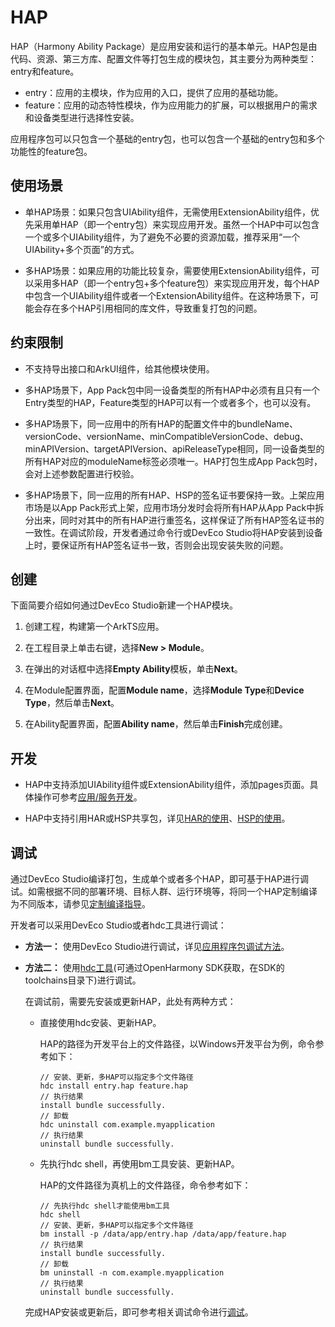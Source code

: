 # HAP

HAP（Harmony Ability Package）是应用安装和运行的基本单元。HAP包是由代码、资源、第三方库、配置文件等打包生成的模块包，其主要分为两种类型：entry和feature。

- entry：应用的主模块，作为应用的入口，提供了应用的基础功能。
- feature：应用的动态特性模块，作为应用能力的扩展，可以根据用户的需求和设备类型进行选择性安装。

应用程序包可以只包含一个基础的entry包，也可以包含一个基础的entry包和多个功能性的feature包。

## 使用场景

- 单HAP场景：如果只包含UIAbility组件，无需使用ExtensionAbility组件，优先采用单HAP（即一个entry包）来实现应用开发。虽然一个HAP中可以包含一个或多个UIAbility组件，为了避免不必要的资源加载，推荐采用“一个UIAbility+多个页面”的方式。

- 多HAP场景：如果应用的功能比较复杂，需要使用ExtensionAbility组件，可以采用多HAP（即一个entry包+多个feature包）来实现应用开发，每个HAP中包含一个UIAbility组件或者一个ExtensionAbility组件。在这种场景下，可能会存在多个HAP引用相同的库文件，导致重复打包的问题。


## 约束限制

- 不支持导出接口和ArkUI组件，给其他模块使用。

- 多HAP场景下，App Pack包中同一设备类型的所有HAP中必须有且只有一个Entry类型的HAP，Feature类型的HAP可以有一个或者多个，也可以没有。

- 多HAP场景下，同一应用中的所有HAP的配置文件中的bundleName、versionCode、versionName、minCompatibleVersionCode、debug、minAPIVersion、targetAPIVersion、apiReleaseType相同，同一设备类型的所有HAP对应的moduleName标签必须唯一。HAP打包生成App Pack包时，会对上述参数配置进行校验。

- 多HAP场景下，同一应用的所有HAP、HSP的签名证书要保持一致。上架应用市场是以App Pack形式上架，应用市场分发时会将所有HAP从App Pack中拆分出来，同时对其中的所有HAP进行重签名，这样保证了所有HAP签名证书的一致性。在调试阶段，开发者通过命令行或DevEco Studio将HAP安装到设备上时，要保证所有HAP签名证书一致，否则会出现安装失败的问题。

## 创建

下面简要介绍如何通过DevEco Studio新建一个HAP模块。

1. 创建工程，构建第一个ArkTS应用。
2. 在工程目录上单击右键，选择**New > Module**。
3. 在弹出的对话框中选择**Empty Ability**模板，单击**Next**。
   
4. 在Module配置界面，配置**Module name**，选择**Module Type**和**Device Type**，然后单击**Next**。

5. 在Ability配置界面，配置**Ability name**，然后单击**Finish**完成创建。

## 开发

- HAP中支持添加UIAbility组件或ExtensionAbility组件，添加pages页面。具体操作可参考<!--RP1-->[应用/服务开发](https://developer.huawei.com/consumer/cn/doc/harmonyos-guides-V5/ide-add-new-ability-V5)<!--RP1End-->。

- HAP中支持引用HAR或HSP共享包，详见[HAR的使用](./har-package.md#使用)、[HSP的使用](./in-app-hsp.md#使用)。

## 调试

通过DevEco Studio编译打包，生成单个或者多个HAP，即可基于HAP进行调试。如需根据不同的部署环境、目标人群、运行环境等，将同一个HAP定制编译为不同版本，请参见<!--RP2-->[定制编译指导](https://developer.huawei.com/consumer/cn/doc/harmonyos-guides-V5/ide-customized-multi-targets-and-products-guides-V5)<!--RP2End-->。

开发者可以采用DevEco Studio或者hdc工具进行调试：

- **方法一：** 使用DevEco Studio进行调试，详见<!--RP3-->[应用程序包调试方法](https://developer.huawei.com/consumer/cn/doc/harmonyos-guides-V5/ide-run-debug-configurations-V5)<!--RP3End-->。

- **方法二：** 使用<!--Del-->[<!--DelEnd-->hdc工具<!--Del-->](../../device-dev/subsystems/subsys-toolchain-hdc-guide.md)<!--DelEnd-->(可通过OpenHarmony SDK获取，在SDK的toolchains目录下)进行调试。

   在调试前，需要先安装或更新HAP，此处有两种方式：

   - 直接使用hdc安装、更新HAP。

      HAP的路径为开发平台上的文件路径，以Windows开发平台为例，命令参考如下：

      ```shell
      // 安装、更新，多HAP可以指定多个文件路径
      hdc install entry.hap feature.hap
      // 执行结果
      install bundle successfully.
      // 卸载
      hdc uninstall com.example.myapplication
      // 执行结果
      uninstall bundle successfully.
      ```

   - 先执行hdc shell，再使用bm工具安装、更新HAP。

      HAP的文件路径为真机上的文件路径，命令参考如下：

      ```shell
      // 先执行hdc shell才能使用bm工具
      hdc shell
      // 安装、更新，多HAP可以指定多个文件路径
      bm install -p /data/app/entry.hap /data/app/feature.hap
      // 执行结果
      install bundle successfully.
      // 卸载
      bm uninstall -n com.example.myapplication
      // 执行结果
      uninstall bundle successfully.
      ```

   完成HAP安装或更新后，即可参考相关调试命令进行[调试](../tools/aa-tool.md)。

